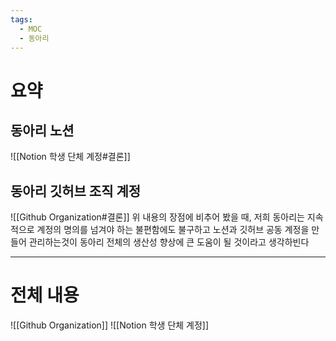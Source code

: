 ```yaml
---
tags:
  - MOC
  - 동아리
---
```

# 요약
## 동아리 노션 
![[Notion 학생 단체 계정#결론]]
## 동아리 깃허브 조직 계정
![[Github Organization#결론]]
위 내용의 장점에 비추어 봤을 때, 저희 동아리는 지속적으로 계정의 명의를 넘겨야 하는 불편함에도 불구하고 노션과 깃허브 공동 계정을 만들어 관리하는것이 동아리 전체의 생산성 향상에 큰 도움이 될 것이라고 생각하빈다
- - -
# 전체 내용
![[Github Organization]]
![[Notion 학생 단체 계정]]